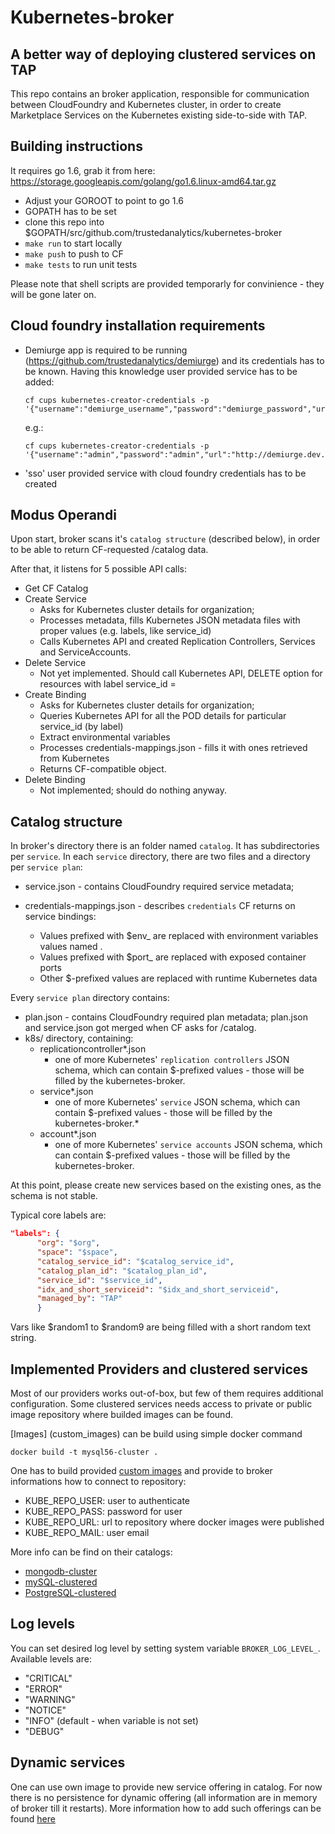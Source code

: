 # Kubernetes-broker

## A better way of deploying clustered services on TAP

This repo contains an broker application, responsible for communication between CloudFoundry and Kubernetes cluster, in order to create Marketplace Services on the Kubernetes existing side-to-side with TAP.



## Building instructions

It requires go 1.6, grab it from here: https://storage.googleapis.com/golang/go1.6.linux-amd64.tar.gz

* Adjust your GOROOT to point to go 1.6
* GOPATH has to be set
* clone this repo into $GOPATH/src/github.com/trustedanalytics/kubernetes-broker
* `make run` to start locally
* `make push` to push to CF
* `make tests` to run unit tests

Please note that shell scripts are provided temporarly for convinience - they will be gone later on.

## Cloud foundry installation requirements
* Demiurge app is required to be running (https://github.com/trustedanalytics/demiurge) and its credentials has to be known.
Having this knowledge user provided service has to be added:

    ```
    cf cups kubernetes-creator-credentials -p '{"username":"demiurge_username","password":"demiurge_password","url":"demiurge_URL"}'
    ```

    e.g.:

     ```
    cf cups kubernetes-creator-credentials -p  '{"username":"admin","password":"admin","url":"http://demiurge.dev.example.com"}'
    ```
* 'sso' user provided service with cloud foundry credentials has to be created

## Modus Operandi

Upon start, broker scans it's `catalog structure` (described below), in order to be able to return CF-requested /catalog data.

After that, it listens for 5 possible API calls:

* Get CF Catalog
* Create Service
  * Asks for Kubernetes cluster details for organization;
  * Processes metadata, fills Kubernetes JSON metadata files with proper values (e.g. labels, like service_id)
  * Calls Kubernetes API and created Replication Controllers, Services and ServiceAccounts.
* Delete Service
  * Not yet implemented. Should call Kubernetes API, DELETE option for resources with label service_id = <svc id to delete>
* Create Binding
  * Asks for Kubernetes cluster details for organization;
  * Queries Kubernetes API for all the POD details for particular service_id (by label)
  * Extract environmental variables
  * Processes credentials-mappings.json - fills it with ones retrieved from Kubernetes
  * Returns CF-compatible object.
* Delete Binding
  * Not implemented; should do nothing anyway.

## Catalog structure

In broker's directory there is an folder named `catalog`. It has subdirectories per `service`.
In each `service` directory, there are two files and a directory per `service plan`:

* service.json - contains CloudFoundry required service metadata;
* credentials-mappings.json - describes `credentials` CF returns on service bindings:

  * Values prefixed with $env_<somename> are replaced with environment variables values named <somename>.
  * Values prefixed with $port_<int> are replaced with exposed container ports <int>
  * Other $-prefixed values are replaced with runtime Kubernetes data

Every `service plan` directory contains:

* plan.json - contains CloudFoundry required plan metadata; plan.json and service.json got merged when CF asks for /catalog.
* k8s/ directory, containing:
  * replicationcontroller*.json
    * one of more Kubernetes' `replication controllers` JSON schema, which can contain $-prefixed values - those will be filled by the kubernetes-broker.
  * service*.json
      * one of more Kubernetes' `service` JSON schema, which can contain $-prefixed values - those will be filled by the kubernetes-broker.*
  * account*.json
      * one of more Kubernetes' `service accounts` JSON schema, which can contain $-prefixed values - those will be filled by the kubernetes-broker.

At this point, please create new services based on the existing ones, as the schema is not stable.

Typical core labels are:

```json
"labels": {
      "org": "$org",
      "space": "$space",
      "catalog_service_id": "$catalog_service_id",
      "catalog_plan_id": "$catalog_plan_id",
      "service_id": "$service_id",
      "idx_and_short_serviceid": "$idx_and_short_serviceid",
      "managed_by": "TAP"
      }
```

Vars like $random1 to $random9 are being filled with a short random text string.

## Implemented Providers and clustered services

Most of our providers works out-of-box, but few of them requires additional configuration.
Some clustered services needs access to private or public image repository where builded images can be found.

[Images] (custom_images) can be build using simple docker command
 
 ```
 docker build -t mysql56-cluster .
 ```

One has to build provided [custom images](custom_images) and provide to broker informations how to connect to repository:


- KUBE_REPO_USER: user to authenticate
- KUBE_REPO_PASS: password for user
- KUBE_REPO_URL: url to repository where docker images were published
- KUBE_REPO_MAIL: user email

 
More info can be find on their catalogs:
* [mongodb-cluster](catalogData/mongodb-cluster/README.md)
* [mySQL-clustered](catalogData/mysql56-clustered/README.md)
* [PostgreSQL-clustered](catalogData/postgresql94-clustered/README.md)

## Log levels

You can set desired log level by setting system variable `BROKER_LOG_LEVEL_`. Available levels are:
* "CRITICAL"
* "ERROR"
* "WARNING"
* "NOTICE"
* "INFO" (default - when variable is not set)
* "DEBUG"

## Dynamic services

One can use own image to provide new service offering in catalog. For now there is no persistence for dynamic offering
(all information are in memory of broker till it restarts). More information how to add such offerings can be found
[here](catalog/README.md)
